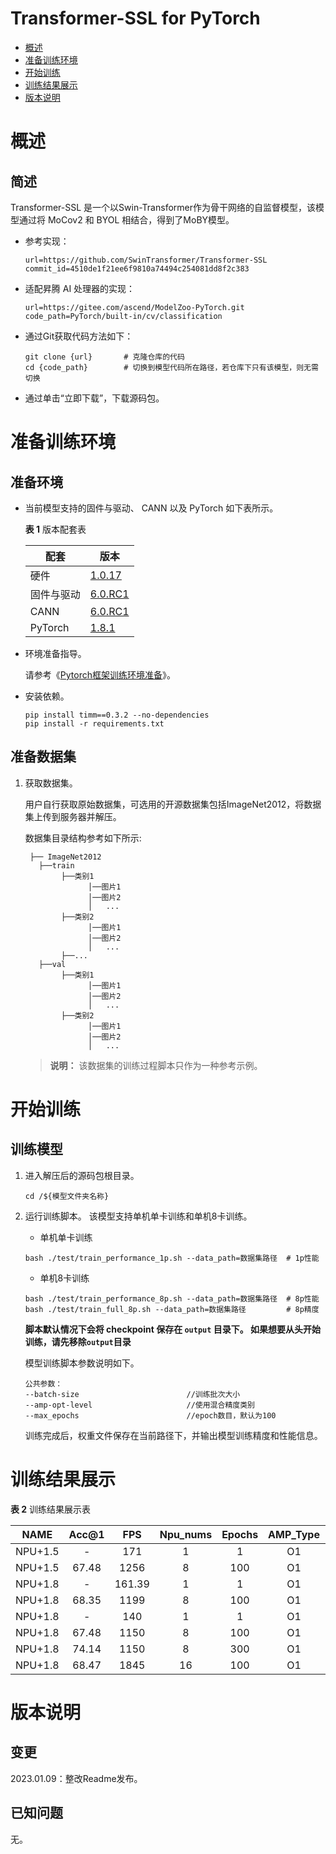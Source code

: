 # Transformer-SSL for PyTorch

-   [概述](概述.md)
-   [准备训练环境](准备训练环境.md)
-   [开始训练](开始训练.md)
-   [训练结果展示](训练结果展示.md)
-   [版本说明](版本说明.md)



# 概述

## 简述

Transformer-SSL 是一个以Swin-Transformer作为骨干网络的自监督模型，该模型通过将 MoCov2 和 BYOL 相结合，得到了MoBY模型。


- 参考实现：

  ```
  url=https://github.com/SwinTransformer/Transformer-SSL
  commit_id=4510de1f21ee6f9810a74494c254081dd8f2c383
  ```

- 适配昇腾 AI 处理器的实现：

  ```
  url=https://gitee.com/ascend/ModelZoo-PyTorch.git
  code_path=PyTorch/built-in/cv/classification
  ```
  
- 通过Git获取代码方法如下：

  ```
  git clone {url}       # 克隆仓库的代码
  cd {code_path}        # 切换到模型代码所在路径，若仓库下只有该模型，则无需切换
  ```
  
- 通过单击“立即下载”，下载源码包。

# 准备训练环境

## 准备环境

- 当前模型支持的固件与驱动、 CANN 以及 PyTorch 如下表所示。

  **表 1**  版本配套表

  | 配套       | 版本                                                         |
  | ---------- | ------------------------------------------------------------ |
  | 硬件       | [1.0.17](https://www.hiascend.com/hardware/firmware-drivers?tag=commercial) |
  | 固件与驱动  | [6.0.RC1](https://www.hiascend.com/hardware/firmware-drivers?tag=commercial) |
  | CANN       | [6.0.RC1](https://www.hiascend.com/software/cann/commercial?version=6.0.RC1) |
  | PyTorch    | [1.8.1](https://gitee.com/ascend/pytorch/tree/master/)       |


- 环境准备指导。

  请参考《[Pytorch框架训练环境准备](https://www.hiascend.com/document/detail/zh/ModelZoo/pytorchframework/ptes)》。
  
- 安装依赖。
  ```
  pip install timm==0.3.2 --no-dependencies
  pip install -r requirements.txt
  ```


## 准备数据集

1. 获取数据集。

   用户自行获取原始数据集，可选用的开源数据集包括ImageNet2012，将数据集上传到服务器并解压。

   数据集目录结构参考如下所示:
   ```
    ├── ImageNet2012
      ├──train
           ├──类别1
                 │──图片1
                 │──图片2
                 │   ...       
           ├──类别2
                 │──图片1
                 │──图片2
                 │   ...   
           ├──...                     
      ├──val  
           ├──类别1
                 │──图片1
                 │──图片2
                 │   ...       
           ├──类别2
                 │──图片1
                 │──图片2
                 │   ...    
   ```
   
   > **说明：** 
   >该数据集的训练过程脚本只作为一种参考示例。
   
   

# 开始训练

## 训练模型

1. 进入解压后的源码包根目录。

   ```
   cd /${模型文件夹名称}
   ```

2. 运行训练脚本。
   该模型支持单机单卡训练和单机8卡训练。

   - 单机单卡训练

   
   ```
   bash ./test/train_performance_1p.sh --data_path=数据集路径  # 1p性能
   ```
   
   - 单机8卡训练
   
   
   ```
   bash ./test/train_performance_8p.sh --data_path=数据集路径  # 8p性能
   bash ./test/train_full_8p.sh --data_path=数据集路径         # 8p精度
   ```

   **脚本默认情况下会将 checkpoint 保存在 `output` 目录下。 如果想要从头开始训练，请先移除`output`目录**

   模型训练脚本参数说明如下。
   
   ```
   公共参数： 
   --batch-size                        //训练批次大小
   --amp-opt-level                     //使用混合精度类别
   --max_epochs                        //epoch数目，默认为100
   ```
   
   训练完成后，权重文件保存在当前路径下，并输出模型训练精度和性能信息。

# 训练结果展示

**表 2**  训练结果展示表

|  NAME   | Acc@1 |  FPS   | Npu_nums | Epochs   | AMP_Type | CPU |
|:-------:|:-----:|:------:| :------: | :------: | :------: |:---:|
| NPU+1.5 |   -   |  171   | 1        | 1        | O1       | X86 |
| NPU+1.5 | 67.48 |  1256  | 8        | 100      | O1       | X86 |
| NPU+1.8 |   -   | 161.39 | 1        | 1        | O1       | X86 |
| NPU+1.8 | 68.35 |  1199  | 8        | 100      | O1       | X86 |
| NPU+1.8 | -        | 140       | 1        | 1        | O1       | ARM |
| NPU+1.8 | 67.48    | 1150      | 8        | 100      | O1       | ARM |
| NPU+1.8 | 74.14 |  1150  | 8        | 300      | O1       | ARM |
| NPU+1.8 | 68.47 |  1845  | 16       | 100      | O1       | ARM |


# 版本说明
## 变更

2023.01.09：整改Readme发布。

## 已知问题
无。
